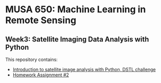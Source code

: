 # MUSA 650: Machine Learning in Remote Sensing

## Week3: Satellite Imaging Data Analysis with Python

This repository contains:

- [Introduction to satellite image analysis with Python, DSTL challenge](PrjA1_DSTL_ImgChannelsMasks.ipynb)
- [Homework Assignment #2](HW2.ipynb)
